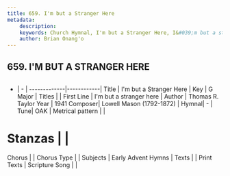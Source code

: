 ```yaml
---
title: 659. I'm but a Stranger Here
metadata:
    description: 
    keywords: Church Hymnal, I'm but a Stranger Here, I&#039;m but a stranger here, 
    author: Brian Onang'o
---
```



## 659. I'M BUT A STRANGER HERE

```txt

```

- |   -  |
-------------|------------|
Title | I'm but a Stranger Here |
Key | G Major |
Titles |  |
First Line | I&#039;m but a stranger here |
Author | Thomas R. Taylor
Year | 1941
Composer| Lowell Mason (1792-1872) |
Hymnal|  - |
Tune| OAK |
Metrical pattern | |
# Stanzas |  |
Chorus |  |
Chorus Type |  |
Subjects | Early Advent Hymns |
Texts |  |
Print Texts | 
Scripture Song |  |
  
